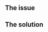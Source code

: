 ## The issue
<!-- What was the issue that you fixed -->
## The solution

<!-- What did you do to resolve the issue -->